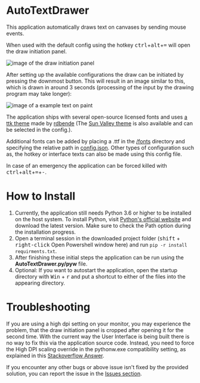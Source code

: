 # AutoTextDrawer
This application automatically draws text on canvases by sending mouse events.

When used with the default config using the hotkey <kbd>ctrl</kbd>+<kbd>alt</kbd>+<kbd>=</kbd> will open the draw initiation panel.

![image of the draw initiation panel](https://i.imgur.com/6SXmeTv.png)

After setting up the available configurations the draw can be initiated by pressing the downmost button. This will result in an image similar to this, which is drawn in around 3 seconds (processing of the input by the drawing program may take longer):

![image of a example text on paint](https://i.imgur.com/MKBkep3.png)

The application ships with several open-source licensed fonts 
and uses [a ttk theme](https://github.com/rdbende/Azure-ttk-theme) made by [rdbende](https://github.com/rdbende) 
(The [Sun Valley theme](https://github.com/rdbende/Sun-Valley-ttk-theme) is also available and can be selected in the config.).

Additional fonts can be added by placing a .ttf in the [/fonts](/fonts) directory and specifying the relative
path in [config.json](config.json). Other types of configuration such as, the hotkey or interface texts can also be made using
this config file.

In case of an emergency the application can be forced killed with <kbd>ctrl</kbd>+<kbd>alt</kbd>+<kbd>=</kbd>+<kbd>-</kbd>.

# How to Install
1. Currently, the application still needs Python 3.6 or higher to be installed on the host system. To install Python, visit
   [Python's official website](https://www.python.org/downloads/) and download the latest version. Make sure to check the Path
   option during the installation progress.
2. Open a terminal session in the downloaded project folder (<kbd>shift</kbd> + <kbd>right-click</kbd> Open Powershell window here) and run
`pip -r install requirments.txt`.
3. After finishing these initial steps the application can be run using the **AutoTextDrawer.py/pyw** file.
4. Optional: If you want to autostart the application, open the startup directory with <kbd>Win</kbd> + <kbd>r</kbd>
and put a shortcut to either of the files into the appearing directory.

# Troubleshooting
If you are using a high dpi setting on your monitor, you may experience the problem, that the draw initiation panel is
cropped after opening it for the second time. With the current way the User Interface is being built there is no way to 
fix this via the application source code. Instead, you need to force the High DPI scaling override in the pythonw.exe 
compatibility setting, as explained in this [Stackoverflow Answer](https://stackoverflow.com/questions/41315873/attempting-to-resolve-blurred-tkinter-text-scaling-on-windows-10-high-dpi-disp).

If you encounter any other bugs or above issue isn't fixed by the provided solution, you can report the issue in the 
[Issues section](/../../issues).